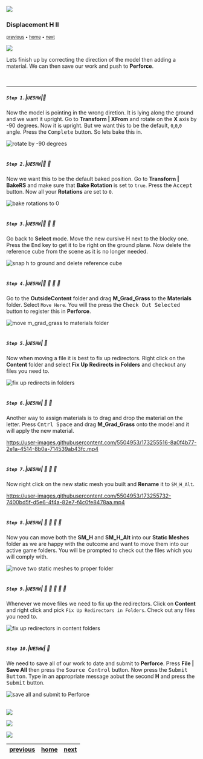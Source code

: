![](../images/line3.png)

### Displacement H II

<sub>[previous](../displacement-h/README.md#user-content-displacment-h) • [home](../README.md#user-content-ue4-hello-world) • [next](../juice/README.md#user-content-making-it-juicy)</sub>

![](../images/line3.png)

Lets finish up by correcting the direction of the model then adding a material.  We can then save our work and push to **Perforce**.

<br>

---


##### `Step 1.`\|`UE5HW`|:small_blue_diamond:

Now the model is pointing in the wrong diretion.  It is lying along the ground and we want it upright.  Go to 
**Transform | XFrom** and rotate on the **X** axis by -90 degrees. Now it is upright.  But we want this to be the default, `0`,`0`,`0` angle.  Press the <kbd>Complete</kbd> button. So lets bake this in.

![rotate by -90 degrees](images/rotateModel90.png)

<img src="https://via.placeholder.com/500x2/45D7CA/45D7CA" alt="drawing" height="2px" alt = ""/>

##### `Step 2.`\|`UE5HW`|:small_blue_diamond: :small_blue_diamond: 

Now we want this to be the default baked position.  Go to **Transform | BakeRS** and make sure that **Bake Rotation** is set to `true`.  Press the <kbd>Accept</kbd> button.  Now all your **Rotations** are set to `0`.

![bake rotations to 0](images/bakeRotation.png)

<img src="https://via.placeholder.com/500x2/45D7CA/45D7CA" alt="drawing" height="2px" alt = ""/>

##### `Step 3.`\|`UE5HW`|:small_blue_diamond: :small_blue_diamond: :small_blue_diamond:

Go back to **Select** mode. Move the new cursive H next to the blocky one. Press the <kbd>End</kbd> key to get it to be right on the ground plane.  Now delete the reference cube from the scene as it is no longer needed.

![snap h to ground and delete reference cube](images/snapH.png)

<img src="https://via.placeholder.com/500x2/45D7CA/45D7CA" alt="drawing" height="2px" alt = ""/>

##### `Step 4.`\|`UE5HW`|:small_blue_diamond: :small_blue_diamond: :small_blue_diamond: :small_blue_diamond:

Go to the **OutsideContent** folder and drag **M_Grad_Grass** to the **Materials** folder.  Select `Move Here`. You will the press the <kbd>Check Out Selected</kbd> button to register this in **Perforce**.  

![move m_grad_grass to materials folder](images/moveGreenMat.png)

<img src="https://via.placeholder.com/500x2/45D7CA/45D7CA" alt="drawing" height="2px" alt = ""/>

##### `Step 5.`\|`UE5HW`| :small_orange_diamond:

Now when moving a file it is best to fix up redirectors.  Right click on the **Content** folder and select **Fix Up Redirects in Folders** and checkout any files you need to.

![fix up redirects in folders](images/fixRedirectA.png)

<img src="https://via.placeholder.com/500x2/45D7CA/45D7CA" alt="drawing" height="2px" alt = ""/>

##### `Step 6.`\|`UE5HW`| :small_orange_diamond: :small_blue_diamond:

Another way to assign materials is to drag and drop the material on the letter.  Press <kbd>Cntrl Space</kbd> and drag **M_Grad_Grass** onto the model and it will apply the new material.

https://user-images.githubusercontent.com/5504953/173255516-8a0f4b77-2e1a-4514-8b0a-714539ab43fc.mp4

<img src="https://via.placeholder.com/500x2/45D7CA/45D7CA" alt="drawing" height="2px" alt = ""/>

##### `Step 7.`\|`UE5HW`| :small_orange_diamond: :small_blue_diamond: :small_blue_diamond:

Now right click on the new static mesh you built and **Rename** it to `SM_H_Alt`.

https://user-images.githubusercontent.com/5504953/173255732-7400bd5f-d5e6-4f4a-82e7-f4c0fe8478aa.mp4

<img src="https://via.placeholder.com/500x2/45D7CA/45D7CA" alt="drawing" height="2px" alt = ""/>

##### `Step 8.`\|`UE5HW`| :small_orange_diamond: :small_blue_diamond: :small_blue_diamond: :small_blue_diamond:

Now you can move both the **SM_H** and **SM_H_Alt** into our **Static Meshes** folder as we are happy with the outcome and want to move them into our active game folders. You will be prompted to check out the files which you will comply with.

![move two static meshes to proper folder](images/moveStaticMeshes.png)

<img src="https://via.placeholder.com/500x2/45D7CA/45D7CA" alt="drawing" height="2px" alt = ""/>

##### `Step 9.`\|`UE5HW`| :small_orange_diamond: :small_blue_diamond: :small_blue_diamond: :small_blue_diamond: :small_blue_diamond:

Whenever we move files we need to fix up the redirectors.  Click on **Content** and right click and pick `Fix Up Redirectors in Folders`.  Check out any files you need to.

![fix up redirectors in content folders](images/fixUpRedirects.png)

<img src="https://via.placeholder.com/500x2/45D7CA/45D7CA" alt="drawing" height="2px" alt = ""/>

##### `Step 10.`\|`UE5HW`| :large_blue_diamond:

We need to save all of our work to date and submit to **Perforce**.  Press **File | Save All** then press the <kbd>Source Control</kbd> button.  Now press the <kbd>Submit Button</kbd>.  Type in an appropriate message aobut the second **H** and press the <kbd>Submit</kbd> button.

![save all and submit to Perforce](images/addMessageSubmit.png)

<img src="https://via.placeholder.com/500x2/45D7CA/45D7CA" alt="drawing" height="2px" alt = ""/>

![](../images/line.png)

<img src="https://via.placeholder.com/1000x100/45D7CA/000000/?text=Next Up - README.md File">

![](../images/line.png)

| [previous](../displacement-h/README.md#user-content-displacment-h)| [home](../README.md#user-content-ue4-hello-world) | [next](../juice/README.md#user-content-making-it-juicy)|
|---|---|---|

